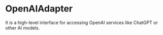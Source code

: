 # OpenAIAdapter
It is a high-level interface for accessing OpenAI services like ChatGPT or other AI models.
